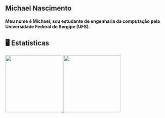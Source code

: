 <h2>Michael Nascimento</h1>

<h4>Meu nome é Michael, sou estudante de engenharia da computação pela Universidade Federal de Sergipe (UFS).</h4>

## 🖥️ Estatísticas
<div>
<a href="https://github.com/Mal0ww">
<img height="180em" src="https://github-readme-stats.vercel.app/api/top-langs/?username=Mal0ww&layout=compact&langs_count=7&theme="/>
<img height="180em" src="https://github-readme-stats.vercel.app/api?username=Mal0ww&show_icons=true&theme=dracula&include_all_commits=true&count_private=true"/>
</div>
